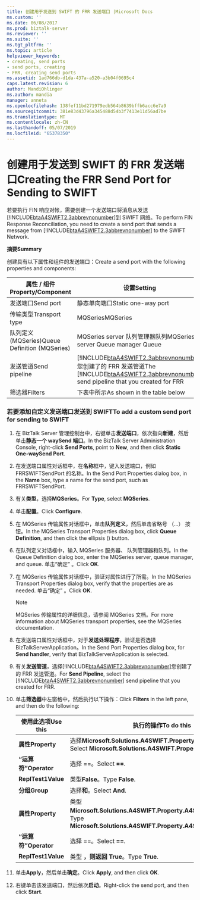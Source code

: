 ```yaml
---
title: 创建用于发送到 SWIFT 的 FRR 发送端口 |Microsoft Docs
ms.custom: ''
ms.date: 06/08/2017
ms.prod: biztalk-server
ms.reviewer: ''
ms.suite: ''
ms.tgt_pltfrm: ''
ms.topic: article
helpviewer_keywords:
- creating, send ports
- send ports, creating
- FRR, creating send ports
ms.assetid: 1ad766db-d1da-437a-a520-a3b04f0695c4
caps.latest.revision: 6
author: MandiOhlinger
ms.author: mandia
manager: anneta
ms.openlocfilehash: 138fef11bd271979edb564b8639bffb6acc6e7a9
ms.sourcegitcommit: 381e83d43796a345488d54b3f7413e11d56ad7be
ms.translationtype: MT
ms.contentlocale: zh-CN
ms.lasthandoff: 05/07/2019
ms.locfileid: "65378350"
---
```

# <a name="creating-the-frr-send-port-for-sending-to-swift"></a><span data-ttu-id="298fe-102">创建用于发送到 SWIFT 的 FRR 发送端口</span><span class="sxs-lookup"><span data-stu-id="298fe-102">Creating the FRR Send Port for Sending to SWIFT</span></span>
<span data-ttu-id="298fe-103">若要执行 FIN 响应对帐，需要创建一个发送端口将消息从发送[!INCLUDE[btaA4SWIFT2.3abbrevnonumber](../../includes/btaa4swift2-3abbrevnonumber-md.md)]到 SWIFT 网络。</span><span class="sxs-lookup"><span data-stu-id="298fe-103">To perform FIN Response Reconciliation, you need to create a send port that sends a message from [!INCLUDE[btaA4SWIFT2.3abbrevnonumber](../../includes/btaa4swift2-3abbrevnonumber-md.md)] to the SWIFT Network.</span></span>  

 <span data-ttu-id="298fe-104">**摘要**</span><span class="sxs-lookup"><span data-stu-id="298fe-104">**Summary**</span></span>  

 <span data-ttu-id="298fe-105">创建具有以下属性和组件的发送端口：</span><span class="sxs-lookup"><span data-stu-id="298fe-105">Create a send port with the following properties and components:</span></span>  


|     <span data-ttu-id="298fe-106">属性 / 组件</span><span class="sxs-lookup"><span data-stu-id="298fe-106">Property/Component</span></span>      |                                                               <span data-ttu-id="298fe-107">设置</span><span class="sxs-lookup"><span data-stu-id="298fe-107">Setting</span></span>                                                                |
|-----------------------------|--------------------------------------------------------------------------------------------------------------------------------------|
|          <span data-ttu-id="298fe-108">发送端口</span><span class="sxs-lookup"><span data-stu-id="298fe-108">Send port</span></span>          |                                                         <span data-ttu-id="298fe-109">静态单向端口</span><span class="sxs-lookup"><span data-stu-id="298fe-109">Static one-way port</span></span>                                                          |
|       <span data-ttu-id="298fe-110">传输类型</span><span class="sxs-lookup"><span data-stu-id="298fe-110">Transport type</span></span>        |                                                               <span data-ttu-id="298fe-111">MQSeries</span><span class="sxs-lookup"><span data-stu-id="298fe-111">MQSeries</span></span>                                                               |
| <span data-ttu-id="298fe-112">队列定义 (MQSeries)</span><span class="sxs-lookup"><span data-stu-id="298fe-112">Queue Definition (MQSeries)</span></span> |                                                 <span data-ttu-id="298fe-113">MQSeries server 队列管理器队列</span><span class="sxs-lookup"><span data-stu-id="298fe-113">MQSeries server Queue manager Queue</span></span>                                                  |
|        <span data-ttu-id="298fe-114">发送管道</span><span class="sxs-lookup"><span data-stu-id="298fe-114">Send pipeline</span></span>        | <span data-ttu-id="298fe-115">[!INCLUDE[btaA4SWIFT2.3abbrevnonumber](../../includes/btaa4swift2-3abbrevnonumber-md.md)]您创建了的 FRR 发送管道</span><span class="sxs-lookup"><span data-stu-id="298fe-115">The [!INCLUDE[btaA4SWIFT2.3abbrevnonumber](../../includes/btaa4swift2-3abbrevnonumber-md.md)] send pipeline that you created for FRR</span></span> |
|           <span data-ttu-id="298fe-116">筛选器</span><span class="sxs-lookup"><span data-stu-id="298fe-116">Filters</span></span>           |                                                     <span data-ttu-id="298fe-117">下表中所示</span><span class="sxs-lookup"><span data-stu-id="298fe-117">As shown in the table below</span></span>                                                      |

### <a name="to-add-a-custom-send-port-for-sending-to-swift"></a><span data-ttu-id="298fe-118">若要添加自定义发送端口发送到 SWIFT</span><span class="sxs-lookup"><span data-stu-id="298fe-118">To add a custom send port for sending to SWIFT</span></span>  

1. <span data-ttu-id="298fe-119">在 BizTalk Server 管理控制台中，右键单击**发送端口**，依次指向**新建**，然后单击**静态一个 waySend 端口**。</span><span class="sxs-lookup"><span data-stu-id="298fe-119">In the BizTalk Server Administration Console, right-click **Send Ports**, point to **New**, and then click **Static One-waySend Port**.</span></span>  

2. <span data-ttu-id="298fe-120">在发送端口属性对话框中，在**名称**框中，键入发送端口，例如 FRRSWIFTSendPort 的名称。</span><span class="sxs-lookup"><span data-stu-id="298fe-120">In the Send Port Properties dialog box, in the **Name** box, type a name for the send port, such as FRRSWIFTSendPort.</span></span>  

3. <span data-ttu-id="298fe-121">有关**类型**，选择**MQSeries**。</span><span class="sxs-lookup"><span data-stu-id="298fe-121">For **Type**, select **MQSeries**.</span></span>  

4. <span data-ttu-id="298fe-122">单击**配置**。</span><span class="sxs-lookup"><span data-stu-id="298fe-122">Click **Configure**.</span></span>  

5. <span data-ttu-id="298fe-123">在 MQSeries 传输属性对话框中，单击**队列定义**，然后单击省略号 （...） 按钮。</span><span class="sxs-lookup"><span data-stu-id="298fe-123">In the MQSeries Transport Properties dialog box, click **Queue Definition**, and then click the ellipsis () button.</span></span>  

6. <span data-ttu-id="298fe-124">在队列定义对话框中，输入 MQSeries 服务器、 队列管理器和队列。</span><span class="sxs-lookup"><span data-stu-id="298fe-124">In the Queue Definition dialog box, enter the MQSeries server, queue manager, and queue.</span></span> <span data-ttu-id="298fe-125">单击“确定” 。</span><span class="sxs-lookup"><span data-stu-id="298fe-125">Click **OK**.</span></span>  

7. <span data-ttu-id="298fe-126">在 MQSeries 传输属性对话框中，验证对属性进行了所需。</span><span class="sxs-lookup"><span data-stu-id="298fe-126">In the MQSeries Transport Properties dialog box, verify that the properties are as needed.</span></span> <span data-ttu-id="298fe-127">单击“确定” 。</span><span class="sxs-lookup"><span data-stu-id="298fe-127">Click **OK**.</span></span>  

   > [!NOTE]
   >  <span data-ttu-id="298fe-128">MQSeries 传输属性的详细信息，请参阅 MQSeries 文档。</span><span class="sxs-lookup"><span data-stu-id="298fe-128">For more information about MQSeries transport properties, see the MQSeries documentation.</span></span>  

8. <span data-ttu-id="298fe-129">在发送端口属性对话框中，对于**发送处理程序**，验证是否选择 BizTalkServerApplication。</span><span class="sxs-lookup"><span data-stu-id="298fe-129">In the Send Port Properties dialog box, for **Send handler**, verify that BizTalkServerApplication is selected.</span></span>  

9. <span data-ttu-id="298fe-130">有关**发送管道**，选择[!INCLUDE[btaA4SWIFT2.3abbrevnonumber](../../includes/btaa4swift2-3abbrevnonumber-md.md)]您创建了的 FRR 发送管道。</span><span class="sxs-lookup"><span data-stu-id="298fe-130">For **Send Pipeline**, select the [!INCLUDE[btaA4SWIFT2.3abbrevnonumber](../../includes/btaa4swift2-3abbrevnonumber-md.md)] send pipeline that you created for FRR.</span></span>  

10. <span data-ttu-id="298fe-131">单击**筛选器**中左窗格中，然后执行以下操作：</span><span class="sxs-lookup"><span data-stu-id="298fe-131">Click **Filters** in the left pane, and then do the following:</span></span>  


    |   <span data-ttu-id="298fe-132">使用此选项</span><span class="sxs-lookup"><span data-stu-id="298fe-132">Use this</span></span>   |                            <span data-ttu-id="298fe-133">执行的操作</span><span class="sxs-lookup"><span data-stu-id="298fe-133">To do this</span></span>                             |
    |--------------|-------------------------------------------------------------------|
    | <span data-ttu-id="298fe-134">**属性**</span><span class="sxs-lookup"><span data-stu-id="298fe-134">**Property**</span></span> |  <span data-ttu-id="298fe-135">选择**Microsoft.Solutions.A4SWIFT.Property.A4SWIFT_Failed**。</span><span class="sxs-lookup"><span data-stu-id="298fe-135">Select **Microsoft.Solutions.A4SWIFT.Property.A4SWIFT_Failed**.</span></span>  |
    | <span data-ttu-id="298fe-136">**“运算符”**</span><span class="sxs-lookup"><span data-stu-id="298fe-136">**Operator**</span></span> |                          <span data-ttu-id="298fe-137">选择 ==。</span><span class="sxs-lookup"><span data-stu-id="298fe-137">Select **==**.</span></span>                           |
    |  <span data-ttu-id="298fe-138">**ReplTest1**</span><span class="sxs-lookup"><span data-stu-id="298fe-138">**Value**</span></span>   |                          <span data-ttu-id="298fe-139">类型**False**。</span><span class="sxs-lookup"><span data-stu-id="298fe-139">Type **False**.</span></span>                          |
    |  <span data-ttu-id="298fe-140">**分组**</span><span class="sxs-lookup"><span data-stu-id="298fe-140">**Group**</span></span>   |                          <span data-ttu-id="298fe-141">选择**和**。</span><span class="sxs-lookup"><span data-stu-id="298fe-141">Select **And**.</span></span>                          |
    | <span data-ttu-id="298fe-142">**属性**</span><span class="sxs-lookup"><span data-stu-id="298fe-142">**Property**</span></span> | <span data-ttu-id="298fe-143">类型**Microsoft.Solutions.A4SWIFT.Property.A4SWIFT_SwiftBound**。</span><span class="sxs-lookup"><span data-stu-id="298fe-143">Type **Microsoft.Solutions.A4SWIFT.Property.A4SWIFT_SwiftBound**.</span></span> |
    | <span data-ttu-id="298fe-144">**“运算符”**</span><span class="sxs-lookup"><span data-stu-id="298fe-144">**Operator**</span></span> |                          <span data-ttu-id="298fe-145">选择 ==。</span><span class="sxs-lookup"><span data-stu-id="298fe-145">Select **==**.</span></span>                           |
    |  <span data-ttu-id="298fe-146">**ReplTest1**</span><span class="sxs-lookup"><span data-stu-id="298fe-146">**Value**</span></span>   |                          <span data-ttu-id="298fe-147">类型 **，则返回 True**。</span><span class="sxs-lookup"><span data-stu-id="298fe-147">Type **True**.</span></span>                           |


11. <span data-ttu-id="298fe-148">单击**Apply**，然后单击**确定**。</span><span class="sxs-lookup"><span data-stu-id="298fe-148">Click **Apply**, and then click **OK**.</span></span>  

12. <span data-ttu-id="298fe-149">右键单击该发送端口，然后依次**启动**。</span><span class="sxs-lookup"><span data-stu-id="298fe-149">Right-click the send port, and then click **Start**.</span></span>
